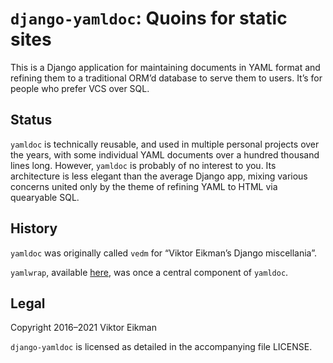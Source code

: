 # `django-yamldoc`: Quoins for static sites

This is a Django application for maintaining documents in YAML format and
refining them to a traditional ORM’d database to serve them to users. It’s for
people who prefer VCS over SQL.

## Status

`yamldoc` is technically reusable, and used in multiple personal projects over
the years, with some individual YAML documents over a hundred thousand lines
long. However, `yamldoc` is probably of no interest to you. Its architecture
is less elegant than the average Django app, mixing various concerns united
only by the theme of refining YAML to HTML via quearyable SQL.

## History

`yamldoc` was originally called `vedm` for “Viktor Eikman’s Django miscellania”.

`yamlwrap`, available [here](https://github.com/veikman/yamlwrap), was once a
central component of `yamldoc`.

## Legal

Copyright 2016–2021 Viktor Eikman

`django-yamldoc` is licensed as detailed in the accompanying file LICENSE.
